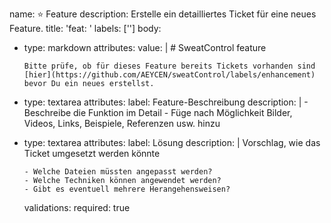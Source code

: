 name: ⭐ Feature
description: Erstelle ein detailliertes Ticket für eine neues Feature.
title: 'feat: '
labels: ['']
body:
  - type: markdown
    attributes:
      value: |
        # SweatControl feature
        
        Bitte prüfe, ob für dieses Feature bereits Tickets vorhanden sind
        [hier](https://github.com/AEYCEN/sweatControl/labels/enhancement)
        bevor Du ein neues erstellst.
  - type: textarea
    attributes:
      label: Feature-Beschreibung
      description: |
        - Beschreibe die Funktion im Detail
        - Füge nach Möglichkeit Bilder, Videos, Links, Beispiele, Referenzen usw. hinzu
  - type: textarea
    attributes:
      label: Lösung
      description: | 
        Vorschlag, wie das Ticket umgesetzt werden könnte
        
        - Welche Dateien müssten angepasst werden?
        - Welche Techniken können angewendet werden?
        - Gibt es eventuell mehrere Herangehensweisen?
    validations:
      required: true
